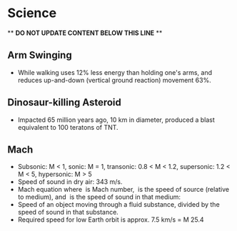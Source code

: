 Science
=======

** **DO NOT UPDATE CONTENT BELOW THIS LINE** **

Arm Swinging
------------

* While walking uses 12% less energy than holding one's arms, and reduces up-and-down (vertical ground reaction) movement 63%.

Dinosaur-killing Asteroid
-------------------------

* Impacted 65 million years ago, 10 km in diameter, produced a blast equivalent to 100 teratons of TNT.

Mach
----

* Subsonic: M < 1, sonic: M = 1, transonic: 0.8 < M < 1.2, supersonic: 1.2 < M < 5, hypersonic: M > 5
* Speed of sound in dry air: 343 m/s.
* Mach equation where <math>M</math> is Mach number, <math>v_s</math> is the speed of source (relative to medium), and <math>u</math> is the speed of sound in that medium: <math>\ M = \frac {{v_s}}{{u}}</math>
* Speed of an object moving through a fluid substance, divided by the speed of sound in that substance.
* Required speed for low Earth orbit is approx. 7.5 km/s = M 25.4

